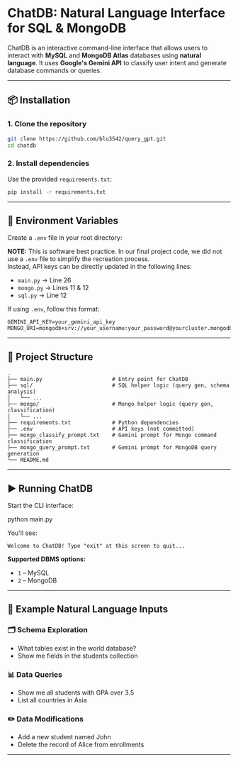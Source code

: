 # ChatDB: Natural Language Interface for SQL & MongoDB

ChatDB is an interactive command-line interface that allows users to interact with **MySQL** and **MongoDB Atlas** databases using **natural language**. It uses **Google's Gemini API** to classify user intent and generate database commands or queries.

---

## 📦 Installation

### 1. Clone the repository
```bash
git clone https://github.com/blu3542/query_gpt.git
cd chatdb
```

### 2. Install dependencies
Use the provided `requirements.txt`:
```bash
pip install -r requirements.txt
```

---

## 🔐 Environment Variables

Create a `.env` file in your root directory:

**NOTE:** This is software best practice. In our final project code, we did not use a `.env` file to simplify the recreation process.  
Instead, API keys can be directly updated in the following lines:
- `main.py` → Line 26  
- `mongo.py` → Lines 11 & 12  
- `sql.py` → Line 12  

If using `.env`, follow this format:
```env
GEMINI_API_KEY=your_gemini_api_key
MONGO_URI=mongodb+srv://your_username:your_password@yourcluster.mongodb.net/
```

---

## 📁 Project Structure

```
.
├── main.py                      # Entry point for ChatDB
├── sql/                         # SQL helper logic (query gen, schema analysis)
│   └── ...
├── mongo/                       # Mongo helper logic (query gen, classification)
│   └── ...
├── requirements.txt             # Python dependencies
├── .env                         # API keys (not committed)
├── mongo_classify_prompt.txt    # Gemini prompt for Mongo command classification
├── mongo_query_prompt.txt       # Gemini prompt for MongoDB query generation
└── README.md
```

---

## ▶️ Running ChatDB

Start the CLI interface:

python main.py


You'll see:
```
Welcome to ChatDB! Type "exit" at this screen to quit...
```

**Supported DBMS options:**
- `1` – MySQL  
- `2` – MongoDB

---

## 💬 Example Natural Language Inputs

### 🗂️ Schema Exploration
- What tables exist in the world database?
- Show me fields in the students collection

### 📊 Data Queries
- Show me all students with GPA over 3.5
- List all countries in Asia

### ✏️ Data Modifications
- Add a new student named John
- Delete the record of Alice from enrollments

---
